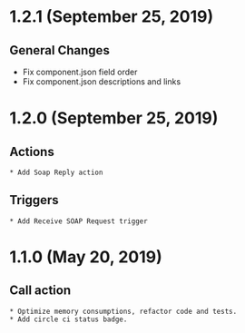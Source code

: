 # 1.2.1 (September 25, 2019)
## General Changes
* Fix component.json field order
* Fix component.json descriptions and links
    
    
# 1.2.0 (September 25, 2019)
## Actions
    * Add Soap Reply action
## Triggers
    * Add Receive SOAP Request trigger

# 1.1.0 (May 20, 2019)
## Call action
    * Optimize memory consumptions, refactor code and tests.
    * Add circle ci status badge.
